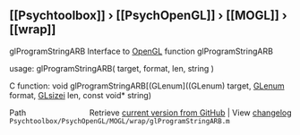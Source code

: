 ## [[Psychtoolbox]] &#8250; [[PsychOpenGL]] &#8250; [[MOGL]] &#8250; [[wrap]]

glProgramStringARB  Interface to [OpenGL](OpenGL) function glProgramStringARB  
  
usage:  glProgramStringARB( target, format, len, string )  
  
C function:  void glProgramStringARB[(GLenum]((GLenum) target, [GLenum](GLenum) format, [GLsizei](GLsizei) len, const void\* string)  




<div class="code_header" style="text-align:right;">
  <span style="float:left;">Path&nbsp;&nbsp;</span> <span class="counter">Retrieve <a href=
  "https://raw.github.com/Psychtoolbox-3/Psychtoolbox-3/beta/Psychtoolbox/PsychOpenGL/MOGL/wrap/glProgramStringARB.m">current version from GitHub</a> | View <a href=
  "https://github.com/Psychtoolbox-3/Psychtoolbox-3/commits/beta/Psychtoolbox/PsychOpenGL/MOGL/wrap/glProgramStringARB.m">changelog</a></span>
</div>
<div class="code">
  <code>Psychtoolbox/PsychOpenGL/MOGL/wrap/glProgramStringARB.m</code>
</div>

